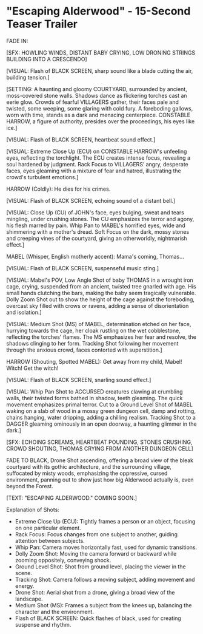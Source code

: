 # "Escaping Alderwood" - 15-Second Teaser Trailer

FADE IN:

[SFX: HOWLING WINDS, DISTANT BABY CRYING, LOW DRONING STRINGS BUILDING INTO A CRESCENDO]

[VISUAL: Flash of BLACK SCREEN, sharp sound like a blade cutting the air, building tension.]

[SETTING: A haunting and gloomy COURTYARD, surrounded by ancient, moss-covered stone walls. Shadows dance as flickering torches cast an eerie glow. Crowds of fearful VILLAGERS gather, their faces pale and twisted, some weeping, some glaring with cold fury. A foreboding gallows, worn with time, stands as a dark and menacing centerpiece. CONSTABLE HARROW, a figure of authority, presides over the proceedings, his eyes like ice.]

[VISUAL: Flash of BLACK SCREEN, heartbeat sound effect.]

[VISUAL: Extreme Close Up (ECU) on CONSTABLE HARROW's unfeeling eyes, reflecting the torchlight. The ECU creates intense focus, revealing a soul hardened by judgment. Rack Focus to VILLAGERS’ angry, desperate faces, eyes gleaming with a mixture of fear and hatred, illustrating the crowd's turbulent emotions.]

HARROW (Coldly): He dies for his crimes.

[VISUAL: Flash of BLACK SCREEN, echoing sound of a distant bell.]

[VISUAL: Close Up (CU) of JOHN's face, eyes bulging, sweat and tears mingling, under crushing stones. The CU emphasizes the terror and agony, his flesh marred by pain. Whip Pan to MABEL's horrified eyes, wide and shimmering with a mother's dread. Soft Focus on the dark, mossy stones and creeping vines of the courtyard, giving an otherworldly, nightmarish effect.]

MABEL (Whisper, English motherly accent): Mama's coming, Thomas...

[VISUAL: Flash of BLACK SCREEN, suspenseful music sting.]

[VISUAL: Mabel's POV, Low Angle Shot of baby THOMAS in a wrought iron cage, crying, suspended from an ancient, twisted tree gnarled with age. His small hands clutching the bars, making the baby seem tragically vulnerable. Dolly Zoom Shot out to show the height of the cage against the foreboding, overcast sky filled with crows or ravens, adding a sense of disorientation and isolation.]

[VISUAL: Medium Shot (MS) of MABEL, determination etched on her face, hurrying towards the cage, her cloak rustling on the wet cobblestone, reflecting the torches' flames. The MS emphasizes her fear and resolve, the shadows clinging to her form. Tracking Shot following her movement through the anxious crowd, faces contorted with superstition.]

HARROW (Shouting, Spotted MABEL): Get away from my child, Mabel! Witch! Get the witch!

[VISUAL: Flash of BLACK SCREEN, snarling sound effect.]

[VISUAL: Whip Pan Shot to ACCURSED creatures clawing at crumbling walls, their twisted forms bathed in shadow, teeth gleaming. The quick movement emphasizes primal terror. Cut to a Ground Level Shot of MABEL waking on a slab of wood in a mossy green dungeon cell, damp and rotting, chains hanging, water dripping, adding a chilling realism. Tracking Shot to a DAGGER gleaming ominously in an open doorway, a haunting glimmer in the dark.]

[SFX: ECHOING SCREAMS, HEARTBEAT POUNDING, STONES CRUSHING, CROWD SHOUTING, THOMAS CRYING FROM ANOTHER DUNGEON CELL]

FADE TO BLACK, Drone Shot ascending, offering a broad view of the bleak courtyard with its gothic architecture, and the surrounding village, suffocated by misty woods, emphasizing the oppressive, cursed environment, panning out to show just how big Alderwood actually is, even beyond the Forest.

[TEXT: "ESCAPING ALDERWOOD." COMING SOON.]

Explanation of Shots:

- Extreme Close Up (ECU): Tightly frames a person or an object, focusing on one particular element.
- Rack Focus: Focus changes from one subject to another, guiding attention between subjects.
- Whip Pan: Camera moves horizontally fast, used for dynamic transitions.
- Dolly Zoom Shot: Moving the camera forward or backward while zooming oppositely, conveying shock.
- Ground Level Shot: Shot from ground level, placing the viewer in the scene.
- Tracking Shot: Camera follows a moving subject, adding movement and energy.
- Drone Shot: Aerial shot from a drone, giving a broad view of the landscape.
- Medium Shot (MS): Frames a subject from the knees up, balancing the character and the environment.
- Flash of BLACK SCREEN: Quick flashes of black, used for creating suspense and rhythm.